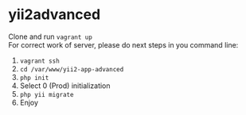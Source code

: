 # yii2advanced
Clone and run ```vagrant up``` <br>
For correct work of server, please do next steps in you command line:<br>
1) ```vagrant ssh```<br>
2) ```cd /var/www/yii2-app-advanced```<br>
3) ```php init```<br>
4) Select 0 (Prod) initialization<br>
5) ```php yii migrate```<br>
6) Enjoy

